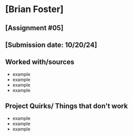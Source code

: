 # [Brian Foster]
## [Assignment #05]
## [Submission date: 10/20/24]
## Worked with/sources 
* example
* example
* example
* example
## Project Quirks/ Things that don't work
* example
* example
* example
